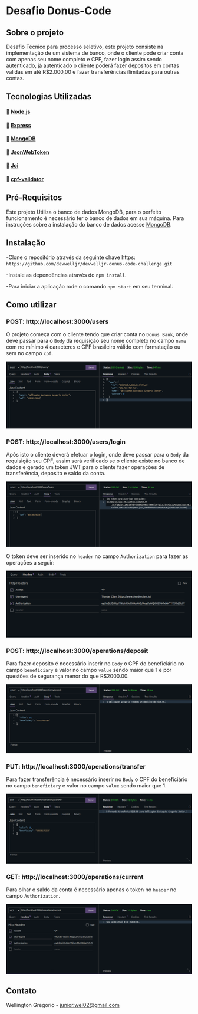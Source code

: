 # Desafio Donus-Code

## Sobre o projeto

Desafio Técnico para processo seletivo, este projeto consiste na implementação de um sistema de banco, onde o cliente pode criar conta com apenas seu nome completo e CPF, fazer login assim sendo autenticado, já autenticado o cliente poderá fazer depositos em contas validas em até R$2.000,00 e fazer transferências ilimitadas para outras contas.

## Tecnologias Utilizadas

#### :link: [Node.js](https://nodejs.org/en/)
#### :link: [Express](https://expressjs.com/pt-br/)
#### :link: [MongoDB](https://docs.mongodb.com/)
#### :link: [JsonWebToken](https://jwt.io/introduction)
#### :link: [Joi](https://joi.dev/api/?v=17.5.0)
#### :link: [cpf-validator](https://github.com/carvalhoviniciusluiz/cpf-cnpj-validator#readme)


## Pré-Requisitos

Este projeto Utiliza o banco de dados MongoDB, para o perfeito funcionamento é necessário ter o banco de dados em sua máquina. Para instruções sobre a instalação do banco de dados acesse [MongoDB](https://docs.mongodb.com/manual/installation/).

## Instalação

-Clone o repositório através da seguinte chave https: `https://github.com/devwelljr/devwelljr-donus-code-challenge.git`

-Instale as dependências através do `npm install`.

-Para iniciar a aplicação rode o comando `npm start` em seu terminal.

## Como utilizar

### POST: http://localhost:3000/users

O projeto começa com o cliente tendo que criar conta no `Donus Bank`, onde deve passar para o `Body` da requisição seu nome completo no campo `name` com no mínimo 4 caracteres e CPF brasileiro válido com formatação ou sem no campo `cpf`.

![DemonstraçaoCriaçãoUser](/images/createUser.png)

### POST: http://localhost:3000/users/login

Após isto o cliente deverá efetuar o login, onde deve passar para o `Body` da requisição seu CPF, assim será verificado se o cliente existe no banco de dados e gerado um token JWT para o cliente fazer operações de transferência, deposito e saldo da conta.

![DemonstraçãoLogin](/images/loginUser.png)

O token deve ser inserido no `header` no campo `Authorization` para fazer as operações a seguir:

![DemonstraçãoAutorização](/images/authorization.png)

### POST: http://localhost:3000/operations/deposit

Para fazer deposito é necessário inserir no `Body` o CPF do beneficiário no campo `beneficiary` e valor no campo `value` sendo maior que 1 e por questões de segurança menor do que R$2000.00.

![DemonstraçãoDeposito](/images/depositOp.png)

### PUT: http://localhost:3000/operations/transfer

Para fazer transferência é necessário inserir no `Body` o CPF do beneficiário no campo `beneficiary` e valor no campo `value` sendo maior que 1.

![DemonstraçãoTransferencia](/images/transferOp.png)

### GET: http://localhost:3000/operations/current

Para olhar o saldo da conta é necessário apenas o token no `header` no campo `Authorization`.

![DemonstraçãoTransferencia](/images/currentOp.png)

## Contato 

Wellington Gregorio - junior.wel02@gmail.com
